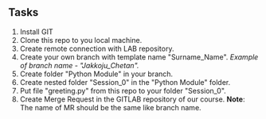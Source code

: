 ﻿﻿
## Tasks

1. Install GIT
2. Clone this repo to you local machine.
3. Create remote connection with LAB repository.
4. Create your own branch with template name "Surname_Name".
_Example of branch name - "Jakkoju_Chetan"._
5. Create folder "Python Module" in your branch.
6. Create nested folder "Session_0" in the "Python Module" folder.
7. Put file "greeting.py" from this repo to your folder "Session_0".
8. Create Merge Request in the GITLAB repository of our course.
__Note__: The name of MR should be the same like branch name.

